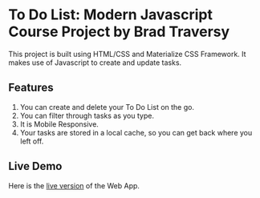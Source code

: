 # To Do List: Modern Javascript Course Project by Brad Traversy

This project is built using HTML/CSS and Materialize CSS Framework. It makes use of Javascript to create and update tasks.

## Features

1. You can create and delete your To Do List on the go.
2. You can filter through tasks as you type.
3. It is Mobile Responsive.
4. Your tasks are stored in a local cache, so you can get back where you left off.

## Live Demo

Here is the [live version]() of the Web App.